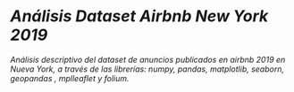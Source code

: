 # *Análisis Dataset Airbnb New York 2019*

*Análisis descriptivo del dataset de anuncios publicados en airbnb 2019 en Nueva York, a través de las librerías: numpy, pandas, matplotlib, seaborn, geopandas , mplleaflet y folium.*
